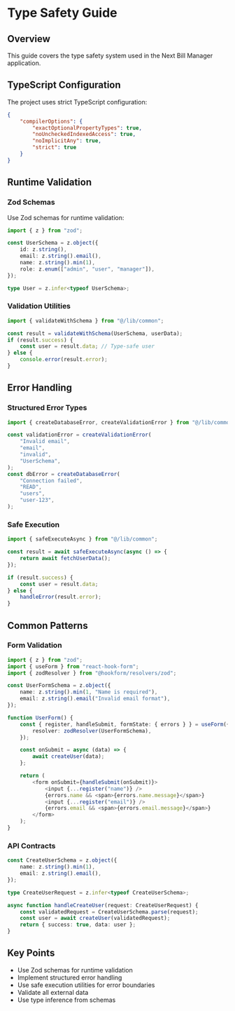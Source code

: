 # Type Safety Guide

## Overview

This guide covers the type safety system used in the Next Bill Manager application.

## TypeScript Configuration

The project uses strict TypeScript configuration:

```json
{
	"compilerOptions": {
		"exactOptionalPropertyTypes": true,
		"noUncheckedIndexedAccess": true,
		"noImplicitAny": true,
		"strict": true
	}
}
```

## Runtime Validation

### Zod Schemas

Use Zod schemas for runtime validation:

```typescript
import { z } from "zod";

const UserSchema = z.object({
	id: z.string(),
	email: z.string().email(),
	name: z.string().min(1),
	role: z.enum(["admin", "user", "manager"]),
});

type User = z.infer<typeof UserSchema>;
```

### Validation Utilities

```typescript
import { validateWithSchema } from "@/lib/common";

const result = validateWithSchema(UserSchema, userData);
if (result.success) {
	const user = result.data; // Type-safe user
} else {
	console.error(result.error);
}
```

## Error Handling

### Structured Error Types

```typescript
import { createDatabaseError, createValidationError } from "@/lib/common";

const validationError = createValidationError(
	"Invalid email",
	"email",
	"invalid",
	"UserSchema",
);
const dbError = createDatabaseError(
	"Connection failed",
	"READ",
	"users",
	"user-123",
);
```

### Safe Execution

```typescript
import { safeExecuteAsync } from "@/lib/common";

const result = await safeExecuteAsync(async () => {
	return await fetchUserData();
});

if (result.success) {
	const user = result.data;
} else {
	handleError(result.error);
}
```

## Common Patterns

### Form Validation

```typescript
import { z } from "zod";
import { useForm } from "react-hook-form";
import { zodResolver } from "@hookform/resolvers/zod";

const UserFormSchema = z.object({
	name: z.string().min(1, "Name is required"),
	email: z.string().email("Invalid email format"),
});

function UserForm() {
	const { register, handleSubmit, formState: { errors } } = useForm({
		resolver: zodResolver(UserFormSchema),
	});

	const onSubmit = async (data) => {
		await createUser(data);
	};

	return (
		<form onSubmit={handleSubmit(onSubmit)}>
			<input {...register("name")} />
			{errors.name && <span>{errors.name.message}</span>}
			<input {...register("email")} />
			{errors.email && <span>{errors.email.message}</span>}
		</form>
	);
}
```

### API Contracts

```typescript
const CreateUserSchema = z.object({
	name: z.string().min(1),
	email: z.string().email(),
});

type CreateUserRequest = z.infer<typeof CreateUserSchema>;

async function handleCreateUser(request: CreateUserRequest) {
	const validatedRequest = CreateUserSchema.parse(request);
	const user = await createUser(validatedRequest);
	return { success: true, data: user };
}
```

## Key Points

- Use Zod schemas for runtime validation
- Implement structured error handling
- Use safe execution utilities for error boundaries
- Validate all external data
- Use type inference from schemas
